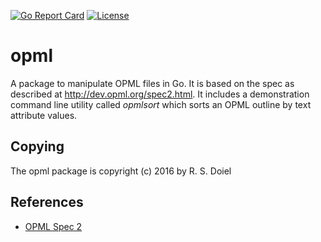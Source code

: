 [![Go Report Card](http://goreportcard.com/badge/rsdoiel/opml)](http://goreportcard.com/report/rsdoiel/opml)
[![License](https://img.shields.io/badge/License-BSD%203--Clause-blue.svg)](https://opensource.org/licenses/BSD-3-Clause)


# opml

A package to manipulate OPML files in Go. It is based on the spec as described at http://dev.opml.org/spec2.html.
It includes a demonstration command line utility called _opmlsort_ which sorts an OPML outline by text attribute values.

## Copying

The opml package is copyright (c) 2016 by R. S. Doiel 

## References

+ [OPML Spec 2](http://dev.opml.org/spec2.html)


